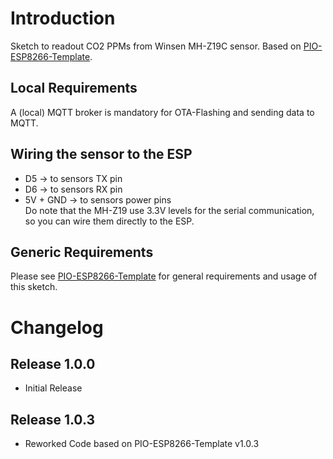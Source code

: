 # Introduction 
Sketch to readout CO2 PPMs from Winsen MH-Z19C sensor. Based on [PIO-ESP8266-Template](https://github.com/juepi/PIO-ESP8266-Template).

## Local Requirements
A (local) MQTT broker is mandatory for OTA-Flashing and sending data to MQTT.  

## Wiring the sensor to the ESP
* D5 -> to sensors TX pin
* D6 -> to sensors RX pin
* 5V + GND -> to sensors power pins  
Do note that the MH-Z19 use 3.3V levels for the serial communication, so you can wire them directly to the ESP.

## Generic Requirements
Please see [PIO-ESP8266-Template](https://github.com/juepi/PIO-ESP8266-Template) for general requirements and usage of this sketch.

# Changelog

## Release 1.0.0
- Initial Release

## Release 1.0.3
- Reworked Code based on PIO-ESP8266-Template v1.0.3
